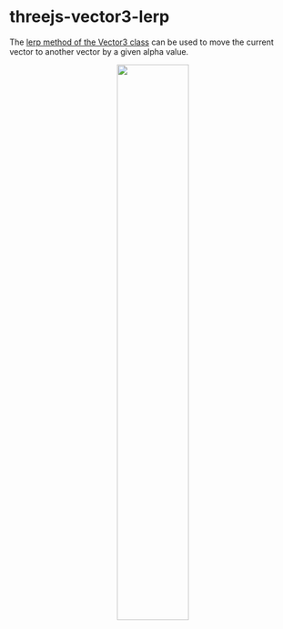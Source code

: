 # threejs-vector3-lerp

The [lerp method of the Vector3 class](https://dustinpfister.github.io/2022/05/17/threejs-vector3-lerp/) can be used to move the current vector to another vector by a given alpha value.

<div align="center">
      <a href="https://www.youtube.com/watch?v=1YyELW3Z8lA">
         <img src="https://img.youtube.com/vi/1YyELW3Z8lA/0.jpg" style="width:50%;">
      </a>
</div>